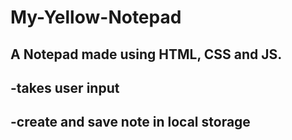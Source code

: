 # My-Yellow-Notepad
## A Notepad made using HTML, CSS and JS.

-takes user input 
-
-create and save note in local storage
-

